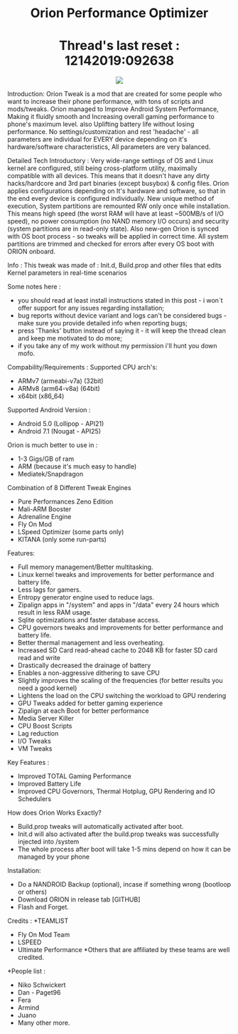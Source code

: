 <h1 align="center">Orion Performance Optimizer</h1>
<p align="center">
</p>

<h1 align="center">Thread's last reset : 12142019:092638</h1>
<p align="center">
</p>

<p align="center"><img src="https://raw.githubusercontent.com/LionSinOfPride/Orion-Performance-Optimizer/master/orionlogo.png"></p>

Introduction: Orion Tweak is a mod that are created for some people who want to increase their phone performance, with tons of scripts and mods/tweaks. Orion managed to Improve Android System Performance, Making it fluidly smooth and Increasing overall gaming performance to phone's maximum level. also Uplifting battery life without losing performance. No settings/customization and rest 'headache' - all parameters are individual for EVERY device depending on it's hardware/software characteristics, All parameters are very balanced.

Detailed Tech Introductory : Very wide-range settings of OS and Linux kernel are configured, still being cross-platform utility, maximally compatible with all devices. This means that it doesn't have any dirty hacks/hardcore and 3rd part binaries (except busybox) & config files. Orion applies configurations depending on It's hardware and software, so that in the end every device is configured individually. New unique method of execution, System partitions are remounted RW only once while installation. This means high speed (the worst RAM will have at least ~500MB/s of I/O speed), no power consumption (no NAND memory I/O occurs) and security (system partitions are in read-only state). Also new-gen Orion is synced with OS boot process - so tweaks will be applied in correct time. All system partitions are trimmed and checked for errors after every OS boot with ORION onboard.

Info : This tweak was made of : Init.d, Build.prop and other files that edits Kernel parameters in real-time scenarios

Some notes here :
- you should read at least install instructions stated in this post - i won`t offer support for any issues regarding installation;
- bug reports without device variant and logs can't be considered bugs - make sure you provide detailed info when reporting bugs;
- press 'Thanks' button instead of saying it - it will keep the thread clean and keep me motivated to do more;
- if you take any of my work without my permission i'll hunt you down mofo.

Compability/Requirements :
Supported CPU arch's:
- ARMv7 (armeabi-v7a) (32bit)
- ARMv8 (arm64-v8a) (64bit)
- x64bit (x86_64)

Supported Android Version :
- Android 5.0 (Lollipop - API21) 
- Android 7.1 (Nougat - API25)

Orion is much better to use in :
- 1-3 Gigs/GB of ram
- ARM (because it's much easy to handle)
- Mediatek/Snapdragon

Combination of 8 Different Tweak Engines
- Pure Performances Zeno Edition
- Mali-ARM Booster
- Adrenaline Engine
- Fly On Mod
- LSpeed Optimizer (some parts only)
- KITANA (only some run-parts)

Features:
- Full memory management/Better multitasking.
- Linux kernel tweaks and improvements for better performance and battery life.
- Less lags for gamers.
- Entropy generator engine used to reduce lags.
- Zipalign apps in "/system" and apps in "/data" every 24 hours which result in less RAM usage.
- Sqlite optimizations and faster database access.
- CPU governors tweaks and improvements for better performance and battery life.
- Better thermal management and less overheating.
- Increased SD Card read-ahead cache to 2048 KB for faster SD card read and write
- Drastically decreased the drainage of battery
- Enables a non-aggressive dithering to save CPU
- Slightly improves the scaling of the frequencies (for better results you need a good kernel)
- Lightens the load on the CPU switching the workload to GPU rendering
- GPU Tweaks added for better gaming experience
- Zipalign at each Boot for better performance
- Media Server Killer
- CPU Boost Scripts
- Lag reduction
- I/O Tweaks
- VM Tweaks

Key Features :
- Improved TOTAL Gaming Performance
- Improved Battery Life
- Improved CPU Governors, Thermal Hotplug, GPU Rendering and IO Schedulers

How does Orion Works Exactly?
- Build.prop tweaks will automatically activated after boot.
- Init.d will also activated after the build.prop tweaks was successfully injected into /system
- The whole process after boot will take 1-5 mins depend on how it can be managed by your phone

Installation:
- Do a NANDROID Backup (optional), incase if something wrong (bootloop or others)
- Download ORION in release tab [GITHUB]
- Flash and Forget.

Credits :
*TEAMLIST
- Fly On Mod Team
- LSPEED
- Ultimate Performance
*Others that are affiliated by these teams are well credited.

*People list :
- Niko Schwickert
- Dan - Paget96
- Fera
- Armind
- Juano
- Many other more.